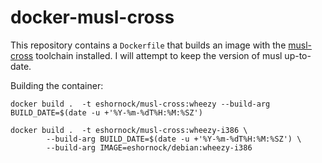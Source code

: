 # docker-musl-cross

This repository contains a `Dockerfile` that builds an image with the
[musl-cross][1] toolchain installed.  I will attempt to keep the version
of musl up-to-date.

Building the container:

```
docker build .  -t eshornock/musl-cross:wheezy --build-arg BUILD_DATE=$(date -u +'%Y-%m-%dT%H:%M:%SZ')

docker build .  -t eshornock/musl-cross:wheezy-i386 \
        --build-arg BUILD_DATE=$(date -u +'%Y-%m-%dT%H:%M:%SZ') \
        --build-arg IMAGE=eshornock/debian:wheezy-i386

```

[1]: https://github.com/GregorR/musl-cross
